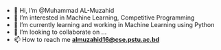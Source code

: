 - 👋 Hi, I’m @Muhammad AL-Muzahid
- 👀 I’m interested in Machine Learning, Competitive Programming
- 🌱 I’m currently learning and working in Machine Learning using Python
- 💞️ I’m looking to collaborate on ...
- 📫 How to reach me **almuzahid16@cse.pstu.ac.bd**

<!---
muhammadalmuzahid/muhammadalmuzahid is a ✨ special ✨ repository because its `README.md` (this file) appears on your GitHub profile.
You can click the Preview link to take a look at your changes.

![Github Stats](https://github-readme-stats.vercel.app/api?username=muhammadalmuzahid&theme=tokyonight)

<br/>
<table>
    <tr>
        <td>
            <a href="https://github.com/anuraghazra/github-readme-stats"><img alt="Muhammad AL-Muzahid Github Stats" src="https://github-readme-stats.vercel.app/api?username=muhammadalmuzahid&show_icons=true&count_private=true&theme=react&hide_border=true&bg_color=0D1117" />
            </a>
        </td>
        <td>
            <a href="https://github.com/anuraghazra/github-readme-stats"><img alt="Muhammad AL-Muzahid Top Languages" src="https://github-readme-stats.vercel.app/api/top-langs/?username=muhammadalmuzahid&langs_count=8.0&count_private=true&layout=compact&theme=react&hide_border=true&bg_color=0D1117" />
            </a>
        </td>
    </tr>
</table>
<b>Note:</b> Top languages is only a metric of the languages my public code consists of, and doesn't reflect experience or skill level.
<br/>
<br/>
--->


